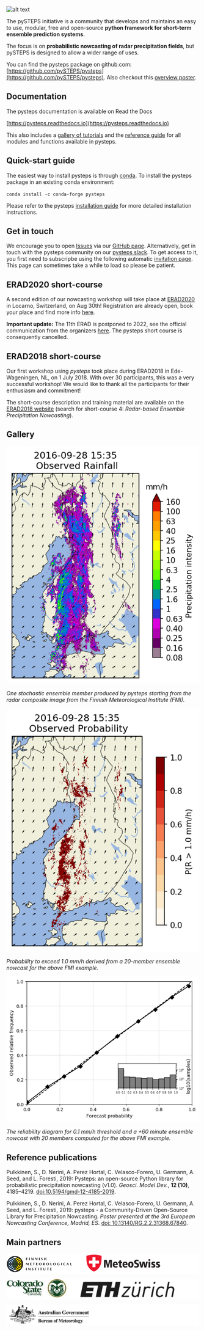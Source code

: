 [logo]: https://avatars3.githubusercontent.com/u/40021569?s=200&v=4
![alt text][logo]

The pySTEPS initiative  is a community that develops and maintains an easy to use, modular, free and open-source **python framework for short-term ensemble prediction systems**.

The focus is on **probabilistic nowcasting of radar precipitation fields**, but pySTEPS is designed to allow a wider range of uses.

You can find the pysteps package on github.com: [https://github.com/pySTEPS/pysteps](https://github.com/pySTEPS/pysteps). Also checkout this [overview poster](https://www.researchgate.net/publication/332781022_pysteps_-_a_Community-Driven_Open-Source_Library_for_Precipitation_Nowcasting).

## Documentation

The pysteps documentation is available on Read the Docs

[https://pysteps.readthedocs.io](https://pysteps.readthedocs.io)

This also includes a [gallery of tutorials](https://pysteps.readthedocs.io/en/latest/auto_examples/index.html) and the [reference guide](https://pysteps.readthedocs.io/en/latest/pysteps_reference/index.html) for all modules and functions available in pysteps.

## Quick-start guide

The easiest way to install pysteps is through [conda](https://anaconda.org/conda-forge/pysteps). To install the pysteps package in an existing conda environment:

`conda install -c conda-forge pysteps`

Please refer to the pysteps [installation guide](https://pysteps.readthedocs.io/en/latest/user_guide/install_pysteps.html) for more detailed installation instructions.

## Get in touch

We encourage you to open [Issues](https://github.com/pySTEPS/pysteps/issues) via our [GitHub page](https://github.com/pySTEPS/pysteps). Alternatively, get in touch with the pysteps community on our [pysteps slack](https://pysteps.slack.com/). To get access to it, you first need to subscripbe using the following automatic [invitation page](https://pysteps-slackin.herokuapp.com/). This page can sometimes take a while to load so please be patient.

## ERAD2020 short-course

A second edition of our nowcasting workshop will take place at [ERAD2020](https://www.erad2020.ch/) in Locarno, Switzerland, on Aug 30th! Registration are already open, book your place and find more info [here](https://www.erad2020.ch/short-courses-1).

**Important update:** The 11th ERAD is postponed to 2022, see the official communication from the organizers [here](https://www.erad2020.ch/). The pysteps short course is consequently cancelled.

## ERAD2018 short-course

Our first workshop using *pysteps* took place during ERAD2018 in Ede-Wageningen, NL, on 1 July 2018. With over 30 participants, this was a very successful workshop! We would like to thank all the participants for their enthusiasm and commitment!

The short-course description and training material are available on the [ERAD2018 website](https://www.erad2018.nl/short-courses/) (search for short-course 4: *Radar-based Ensemble Precipitation Nowcasting*).

## Gallery

![](figs/201609281600_stoch_8levels.gif)

*One stochastic ensemble member produced by pysteps starting from the radar composite image from the Finnish Meteorological Institute (FMI).*

![](figs/201609281600_prob1.0_8levels.gif)

*Probability to exceed 1.0 mm/h derived from a 20-member ensemble nowcast for the above FMI example.*

![](figs/fmi_reldiag_060_005_thr0.1.png)

*The reliability diagram for 0.1 mm/h threshold and a +60 minute ensemble nowcast with 20 members computed for the above FMI example.*

## Reference publications

Pulkkinen, S., D. Nerini, A. Perez Hortal, C. Velasco-Forero, U. Germann,
A. Seed, and L. Foresti, 2019:  Pysteps:  an open-source Python library for
probabilistic precipitation nowcasting (v1.0). *Geosci. Model Dev.*, **12 (10)**,
4185–4219. [doi:10.5194/gmd-12-4185-2019](https://doi.org/10.5194/gmd-12-4185-2019).

Pulkkinen, S., D. Nerini, A. Perez Hortal, C. Velasco-Forero, U. Germann, A. Seed, and
L. Foresti, 2019: pysteps - a Community-Driven Open-Source Library for
Precipitation Nowcasting. *Poster presented at the 3rd European Nowcasting
Conference, Madrid, ES*. [doi: 10.13140/RG.2.2.31368.67840](https://doi.org/10.13140/RG.2.2.31368.67840).

## Main partners
<pre style="background-color: white;"><img src="figs/logo_fmi.png" alt="drawing" height="50"/>    <img src="figs/logo_mch.png" alt="drawing" height="50"/></pre>

<pre style="background-color: white;"><img src="figs/logo_csu.jpg" alt="drawing" height="50"/>    <img src="figs/logo_ethz.jpg" alt="drawing" height="45"/></pre>

<pre style="background-color: white;"> <img src="figs/logo_bom.png" alt="drawing" height="50"/></pre>
